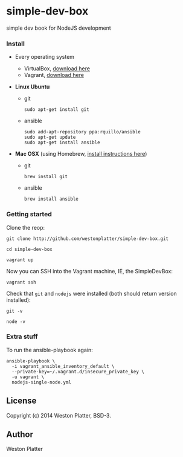 simple-dev-box
==============
simple dev book for NodeJS development


### Install

- Every operating system
	- VirtualBox, [download here](https://www.virtualbox.org/wiki/Downloads)
	- Vagrant, [download here](http://www.vagrantup.com/downloads.html)

- __Linux Ubuntu__
	- git

		```
		sudo apt-get install git
		```
	    
	- ansible

		```
	    sudo add-apt-repository ppa:rquillo/ansible
    	sudo apt-get update
	    sudo apt-get install ansible
    	```
- __Mac OSX__ (using Homebrew, [install instructions here](http://brew.sh/))
	- git
	
		```
		brew install git
		```
	
	- ansible 
	
		```
		brew install ansible
		```
	
### Getting started

Clone the reop:

    git clone http://github.com/westonplatter/simple-dev-box.git
    
    cd simple-dev-box
    
    vagrant up
        
Now you can SSH into the Vagrant machine, IE, the SimpleDevBox:

	vagrant ssh

Check that `git` and `nodejs` were installed (both should return version installed):

	git -v
	
	node -v
	

    
### Extra stuff
  
To run the ansible-playbook again:
  
    ansible-playbook \
      -i vagrant_ansible_inventory_default \
      --private-key=~/.vagrant.d/insecure_private_key \
      -u vagrant \
      nodejs-single-node.yml



License
-------
Copyright (c) 2014 Weston Platter, BSD-3.


Author
------
Weston Platter
